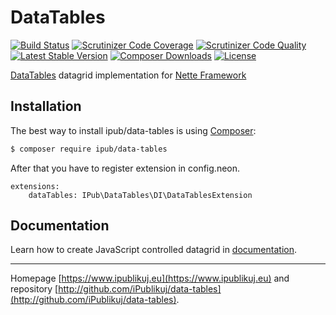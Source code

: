 # DataTables

[![Build Status](https://img.shields.io/travis/iPublikuj/data-tables.svg?style=flat-square)](https://travis-ci.org/iPublikuj/data-tables)
[![Scrutinizer Code Coverage](https://img.shields.io/scrutinizer/coverage/g/iPublikuj/data-tables.svg?style=flat-square)](https://scrutinizer-ci.com/g/iPublikuj/data-tables/?branch=master)
[![Scrutinizer Code Quality](https://img.shields.io/scrutinizer/g/iPublikuj/data-tables.svg?style=flat-square)](https://scrutinizer-ci.com/g/iPublikuj/data-tables/?branch=master)
[![Latest Stable Version](https://img.shields.io/packagist/v/ipub/data-tables.svg?style=flat-square)](https://packagist.org/packages/ipub/data-tables)
[![Composer Downloads](https://img.shields.io/packagist/dt/ipub/data-tables.svg?style=flat-square)](https://packagist.org/packages/ipub/data-tables)
[![License](https://img.shields.io/packagist/l/ipub/data-tables.svg?style=flat-square)](https://packagist.org/packages/ipub/data-tables)

[DataTables](https://datatables.net/) datagrid implementation for [Nette Framework](http://nette.org/)

## Installation

The best way to install ipub/data-tables is using  [Composer](http://getcomposer.org/):

```sh
$ composer require ipub/data-tables
```

After that you have to register extension in config.neon.

```neon
extensions:
	dataTables: IPub\DataTables\DI\DataTablesExtension
```

## Documentation

Learn how to create JavaScript controlled datagrid in [documentation](https://github.com/iPublikuj/data-tables/blob/master/docs/en/index.md).

***
Homepage [https://www.ipublikuj.eu](https://www.ipublikuj.eu) and repository [http://github.com/iPublikuj/data-tables](http://github.com/iPublikuj/data-tables).
